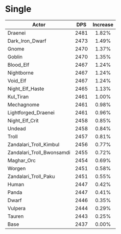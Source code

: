 # Single
| Actor | DPS | Increase |
|---|:---:|:---:|
|Draenei|2481|1.82%|
|Dark_Iron_Dwarf|2473|1.49%|
|Gnome|2470|1.37%|
|Goblin|2470|1.35%|
|Blood_Elf|2467|1.24%|
|Nightborne|2467|1.24%|
|Void_Elf|2467|1.24%|
|Night_Elf_Haste|2465|1.13%|
|Kul_Tiran|2461|1.00%|
|Mechagnome|2461|0.98%|
|Lightforged_Draenei|2461|0.96%|
|Night_Elf_Crit|2458|0.85%|
|Undead|2458|0.84%|
|Troll|2457|0.81%|
|Zandalari_Troll_Kimbul|2456|0.77%|
|Zandalari_Troll_Bwonsamdi|2455|0.72%|
|Maghar_Orc|2454|0.69%|
|Worgen|2451|0.58%|
|Zandalari_Troll_Paku|2451|0.55%|
|Human|2447|0.42%|
|Panda|2447|0.41%|
|Dwarf|2446|0.35%|
|Vulpera|2444|0.29%|
|Tauren|2443|0.25%|
|Base|2437|0.00%|

